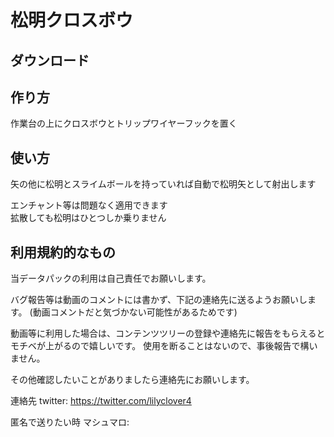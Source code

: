 # 松明クロスボウ

## ダウンロード



## 作り方

作業台の上にクロスボウとトリップワイヤーフックを置く

## 使い方

矢の他に松明とスライムボールを持っていれば自動で松明矢として射出します

エンチャント等は問題なく適用できます  
拡散しても松明はひとつしか乗りません

## 利用規約的なもの

当データパックの利用は自己責任でお願いします。

バグ報告等は動画のコメントには書かず、下記の連絡先に送るようお願いします。
(動画コメントだと気づかない可能性があるためです)

動画等に利用した場合は、コンテンツツリーの登録や連絡先に報告をもらえるとモチベが上がるので嬉しいです。
使用を断ることはないので、事後報告で構いません。

その他確認したいことがありましたら連絡先にお願いします。

連絡先
twitter: https://twitter.com/lilyclover4

匿名で送りたい時
マシュマロ: 